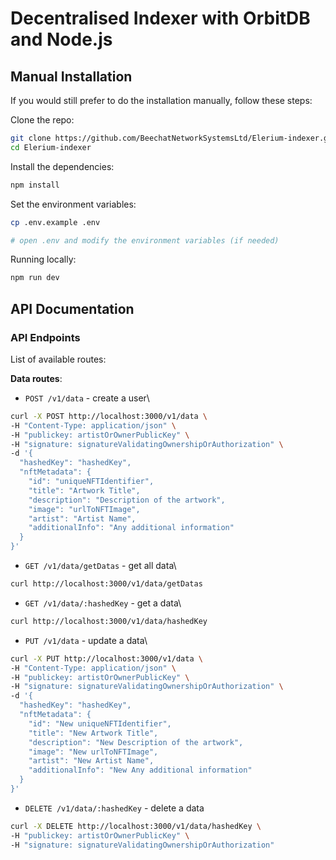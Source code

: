 # Decentralised Indexer with OrbitDB and Node.js

## Manual Installation

If you would still prefer to do the installation manually, follow these steps:

Clone the repo:

```bash
git clone https://github.com/BeechatNetworkSystemsLtd/Elerium-indexer.git
cd Elerium-indexer
```

Install the dependencies:

```bash
npm install
```

Set the environment variables:

```bash
cp .env.example .env

# open .env and modify the environment variables (if needed)
```

Running locally:

```bash
npm run dev
```

## API Documentation

### API Endpoints

List of available routes:

**Data routes**:

- `POST /v1/data` - create a user\

```bash
curl -X POST http://localhost:3000/v1/data \
-H "Content-Type: application/json" \
-H "publickey: artistOrOwnerPublicKey" \
-H "signature: signatureValidatingOwnershipOrAuthorization" \
-d '{
  "hashedKey": "hashedKey",
  "nftMetadata": {
    "id": "uniqueNFTIdentifier",
    "title": "Artwork Title",
    "description": "Description of the artwork",
    "image": "urlToNFTImage",
    "artist": "Artist Name",
    "additionalInfo": "Any additional information"
  }
}'
```

- `GET /v1/data/getDatas` - get all data\

```bash
curl http://localhost:3000/v1/data/getDatas
```

- `GET /v1/data/:hashedKey` - get a data\

```bash
curl http://localhost:3000/v1/data/hashedKey
```

- `PUT /v1/data` - update a data\

```bash
curl -X PUT http://localhost:3000/v1/data \
-H "Content-Type: application/json" \
-H "publickey: artistOrOwnerPublicKey" \
-H "signature: signatureValidatingOwnershipOrAuthorization" \
-d '{
  "hashedKey": "hashedKey",
  "nftMetadata": {
    "id": "New uniqueNFTIdentifier",
    "title": "New Artwork Title",
    "description": "New Description of the artwork",
    "image": "New urlToNFTImage",
    "artist": "New Artist Name",
    "additionalInfo": "New Any additional information"
  }
}'
```

- `DELETE /v1/data/:hashedKey` - delete a data

```bash
curl -X DELETE http://localhost:3000/v1/data/hashedKey \
-H "publickey: artistOrOwnerPublicKey" \
-H "signature: signatureValidatingOwnershipOrAuthorization"
```
